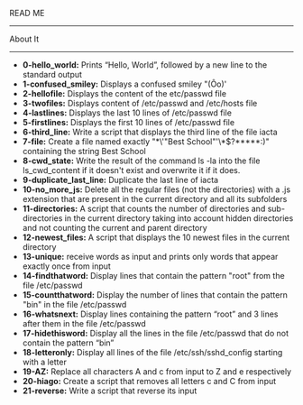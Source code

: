 READ ME<br>
*************************
About It
*************************
- **0-hello_world:** Prints “Hello, World”, followed by a new line to the standard output
- **1-confused_smiley:** Displays a confused smiley "(Ôo)'
- **2-hellofile:** Displays the content of the etc/passwd file
- **3-twofiles:** Displays content of /etc/passwd and /etc/hosts file
- **4-lastlines:** Displays the last 10 lines of /etc/passwd file
- **5-firstlines:** Displays the first 10 lines of /etc/passwd file
- **6-third_line:** Write a script that displays the third line of the file iacta
- **7-file:** Create a file named exactly "\*\\'"Best School"\'\\*$\?\*\*\*\*\*:)" containing the string Best School
- **8-cwd_state:** Write the result of the command ls -la into the file ls_cwd_content if it doesn't exist and overwrite it if it does.
- **9-duplicate_last_line:** Duplicate the last line of iacta
- **10-no_more_js:** Delete all the regular files (not the directories) with a .js extension that are present in the current directory and all its subfolders
- **11-directories:** A script that counts the number of directories and sub-directories in the current directory taking into account hidden directories and not counting the current and parent directory
- **12-newest_files:** A script that displays the 10 newest files in the current directory
- **13-unique:** receive words as input and prints only words that appear exactly once from input
- **14-findthatword:** Display lines that contain the pattern "root" from the file /etc/passwd
- **15-countthatword:** Display the number of lines that contain the pattern "bin" in the file /etc/passwd
- **16-whatsnext:** Display lines containing the pattern “root” and 3 lines after them in the file /etc/passwd
- **17-hidethisword:** Display all the lines in the file /etc/passwd that do not contain the pattern “bin”
- **18-letteronly:** Display all lines of the file /etc/ssh/sshd_config starting with a letter
- **19-AZ:** Replace all characters A and c from input to Z and e respectively
- **20-hiago:** Create a script that removes all letters c and C from input
- **21-reverse:** Write a script that reverse its input
